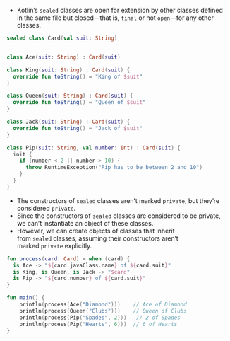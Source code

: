 - Kotlin’s `sealed` classes are open for extension by other classes defined in the same file but closed—that is, `final` or not `open`—for any other classes.

```kotlin
sealed class Card(val suit: String)


class Ace(suit: String) : Card(suit)

class King(suit: String) : Card(suit) {
  override fun toString() = "King of $suit"
}

class Queen(suit: String) : Card(suit) {
  override fun toString() = "Queen of $suit"
}

class Jack(suit: String) : Card(suit) {
  override fun toString() = "Jack of $suit"
}

class Pip(suit: String, val number: Int) : Card(suit) {
  init {
    if (number < 2 || number > 10) {
      throw RuntimeException("Pip has to be between 2 and 10")
    }
  }
}
```


- The constructors of `sealed` classes aren’t marked `private`, but they’re considered `private`.
- Since the constructors of `sealed` classes are considered to be private, we can’t instantiate an object of these classes. 
- However, we can create objects of classes that inherit from `sealed` classes, assuming their constructors aren’t marked `private` explicitly.

```kotlin
fun process(card: Card) = when (card) {
  is Ace -> "${card.javaClass.name} of ${card.suit}"
  is King, is Queen, is Jack -> "$card"
  is Pip -> "${card.number} of ${card.suit}"
}

fun main() {
    println(process(Ace("Diamond")))    // Ace of Diamond
    println(process(Queen("Clubs")))    // Queen of Clubs
    println(process(Pip("Spades", 2)))   // 2 of Spades
    println(process(Pip("Hearts", 6)))  // 6 of Hearts
}
```